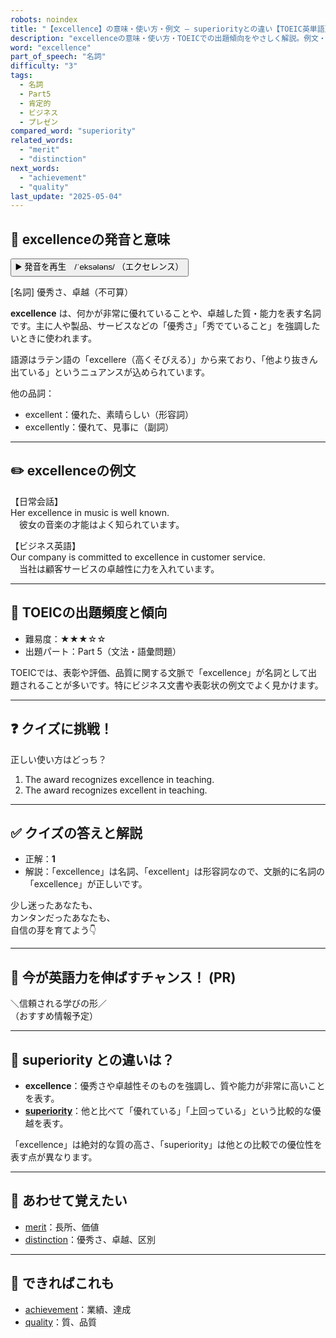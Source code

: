 ```yaml
---
robots: noindex
title: "【excellence】の意味・使い方・例文 ― superiorityとの違い【TOEIC英単語】"
description: "excellenceの意味・使い方・TOEICでの出題傾向をやさしく解説。例文・クイズ付きでsuperiorityとの違いもわかりやすく学べます。"
word: "excellence"
part_of_speech: "名詞"
difficulty: "3"
tags:
  - 名詞
  - Part5
  - 肯定的
  - ビジネス
  - プレゼン
compared_word: "superiority"
related_words:
  - "merit"
  - "distinction"
next_words:
  - "achievement"
  - "quality"
last_update: "2025-05-04"
---
```


## 🔰 excellenceの発音と意味

<button class="play-audio" onclick="playTTS('excellence')">
  <span class="play-audio-main">
    ▶️ 発音を再生　/ˈeksələns/
  </span>
  <span class="play-audio-sub">
    （エクセレンス）
  </span>
</button>

[名詞] 優秀さ、卓越（不可算）

**excellence** は、何かが非常に優れていることや、卓越した質・能力を表す名詞です。主に人や製品、サービスなどの「優秀さ」「秀でていること」を強調したいときに使われます。

語源はラテン語の「excellere（高くそびえる）」から来ており、「他より抜きん出ている」というニュアンスが込められています。

他の品詞：  
- excellent：優れた、素晴らしい（形容詞）
- excellently：優れて、見事に（副詞）

---

## ✏️ excellenceの例文

【日常会話】  
Her excellence in music is well known.  
　彼女の音楽の才能はよく知られています。

【ビジネス英語】  
Our company is committed to excellence in customer service.  
　当社は顧客サービスの卓越性に力を入れています。

---

## 🎯 TOEICの出題頻度と傾向

- 難易度：★★★☆☆
- 出題パート：Part 5（文法・語彙問題）

TOEICでは、表彰や評価、品質に関する文脈で「excellence」が名詞として出題されることが多いです。特にビジネス文書や表彰状の例文でよく見かけます。

---

## ❓ クイズに挑戦！

正しい使い方はどっち？

1. The award recognizes excellence in teaching.  
2. The award recognizes excellent in teaching.

---

## ✅ クイズの答えと解説

- 正解：**1**
- 解説：「excellence」は名詞、「excellent」は形容詞なので、文脈的に名詞の「excellence」が正しいです。

少し迷ったあなたも、  
カンタンだったあなたも、  
自信の芽を育てよう👇️

---

## 🚀 今が英語力を伸ばすチャンス！ (PR)

<div class="info-center">
＼信頼される学びの形／<br>  
（おすすめ情報予定）
</div>

---

## 🤔  superiority との違いは？

- **excellence**：優秀さや卓越性そのものを強調し、質や能力が非常に高いことを表す。
- **[superiority](/word/superiority)**：他と比べて「優れている」「上回っている」という比較的な優越を表す。

「excellence」は絶対的な質の高さ、「superiority」は他との比較での優位性を表す点が異なります。

---

## 🧩 あわせて覚えたい

- [merit](/word/merit)：長所、価値
- [distinction](/word/distinction)：優秀さ、卓越、区別

---

## 📖 できればこれも

- [achievement](/word/achievement)：業績、達成
- [quality](/word/quality)：質、品質

<!-- cvid: aid16_bid44 -->
